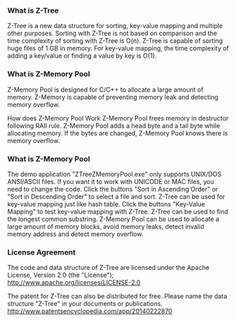 <!--
**z-tree/z-tree** is a ✨ _special_ ✨ repository because its `README.md` (this file) appears on your GitHub profile.

Here are some ideas to get you started:

- 🔭 I’m currently working on ...
- 🌱 I’m currently learning ...
- 👯 I’m looking to collaborate on ...
- 🤔 I’m looking for help with ...
- 💬 Ask me about ...
- 📫 How to reach me: ...
- 😄 Pronouns: ...
- ⚡ Fun fact: ...
-->
### What is Z-Tree
Z-Tree is a new data structure for sorting, key-value mapping and multiple other purposes.
Sorting with Z-Tree is not based on comparison and the time complexity of sorting with Z-Tree is O(n). Z-Tree is capable of sorting huge files of 1 GB in memory.
For key-value mapping, the time complexity of adding a key/value or finding a value by key is O(1).

### What is Z-Memory Pool
Z-Memory Pool is designed for C/C++ to allocate a large amount of memory. Z-Memory is capable of preventing memory leak and detecting memory overflow.

How does Z-Memory Pool Work
Z-Memory Pool frees memory in destructor following RAII rule.
Z-Memory Pool adds a head byte and a tail byte while allocating memory. If the bytes are changed, Z-Memory Pool knows there is memory overflow.

### What is Z-Memory Pool
The demo application "ZTreeZMemoryPool.exe" only supports UNIX/DOS ANSI/ASCII files. If you want it to work with UNICODE or MAC files, you need to change the code.
Click the buttons "Sort in Ascending Order" or "Sort in Descending Order" to select a file and sort.
Z-Tree can be used for key-value mapping just like hash table. Click the buttons "Key-Value Mapping" to test key-value mapping with Z-Tree.
Z-Tree can be used to find the longest common substring.
Z-Memory Pool can be used to allocate a large amount of memory blocks, avoid memory leaks, detect invalid memory address and detect memory overflow.

### License Agreement
The code and data structure of Z-Tree are licensed under the Apache License, Version 2.0 (the "License");
http://www.apache.org/licenses/LICENSE-2.0

The patent for Z-Tree can also be distributed for free. Please name the data structure "Z-Tree" in your documents or publications.
http://www.patentsencyclopedia.com/app/20140222870
